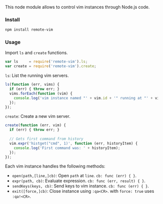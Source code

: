 This node module allows to control vim instances through Node.js code.

### Install

```sh
npm install remote-vim
```

### Usage

Import `ls` and `create` functions.

```js
var ls     = require('remote-vim').ls;
var create = require('remote-vim').create;
```

`ls`: List the running vim servers.

```js
ls(function (err, vims) {
  if (err) { throw err; }
  vims.forEach(function (vim) {
    console.log('vim instance named "' + vim.id + '" running at "' + vim.cwd '");
  });
});
```

`create`: Create a new vim server.

```js
create(function (err, vim) {
  if (err) { throw err; }
  
  // Gets first command from history
  vim.expr('histget("cmd", 1)', function (err, historyItem) {
    console.log('First command was: ' + historyItem); 
  });
});
```

Each vim instance handles the following methods:

  * `open(path,[line,]cb)`: Open `path` at `line`. `cb: func (err) { }`.
  * `expr(path, cb)`: Evaluate expression. `cb: func (err, result) { }`.
  * `sendKeys(keys, cb)`: Send keys to vim instance. `cb: func (err) { }`.
  * `exit([force,]cb)`: Close instance using `:qa<CR>`. with `force: true` uses `:qa!<CR>`.
